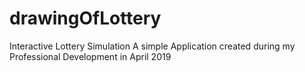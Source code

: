 # drawingOfLottery
Interactive Lottery Simulation
A simple Application created during my Professional Development in April 2019
